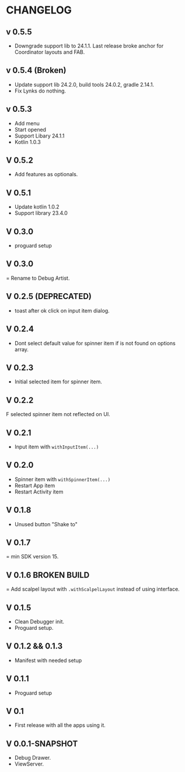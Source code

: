 # CHANGELOG

## v 0.5.5
- Downgrade support lib to 24.1.1.
Last release broke anchor for Coordinator layouts and FAB.

## v 0.5.4 (Broken)
- Update support lib 24.2.0, build tools 24.0.2, gradle 2.14.1.
- Fix Lynks do nothing.

## v 0.5.3
- Add menu
- Start opened
- Support Libary 24.1.1
- Kotlin 1.0.3

## V 0.5.2
- Add features as optionals.

## V 0.5.1
- Update kotlin 1.0.2
- Support library 23.4.0

## V 0.3.0
+ proguard setup

## V 0.3.0
= Rename to Debug Artist.

## V 0.2.5 (DEPRECATED)
- toast after ok click on input item dialog. 

## V 0.2.4
+ Dont select default value for spinner item if is not found on options array.

## V 0.2.3
+ Initial selected item for spinner item.

## V 0.2.2
F selected spinner item not reflected on UI. 

## V 0.2.1
+ Input item with `withInputItem(...)`

## V 0.2.0
+ Spinner item with `withSpinnerItem(...)`
+ Restart App item
+ Restart Activity item

## V 0.1.8
- Unused button "Shake to"

## V 0.1.7
= min SDK version 15.

## V 0.1.6 BROKEN BUILD 
= Add scalpel layout with `.withScalpelLayout` instead of using interface.

## V 0.1.5
+ Clean Debugger init.
+ Proguard setup. 

## V 0.1.2 && 0.1.3
+ Manifest with needed setup

## V 0.1.1
+ Proguard setup

## V 0.1
+ First release with all the apps using it.

## V 0.0.1-SNAPSHOT
+ Debug Drawer.
+ ViewServer.